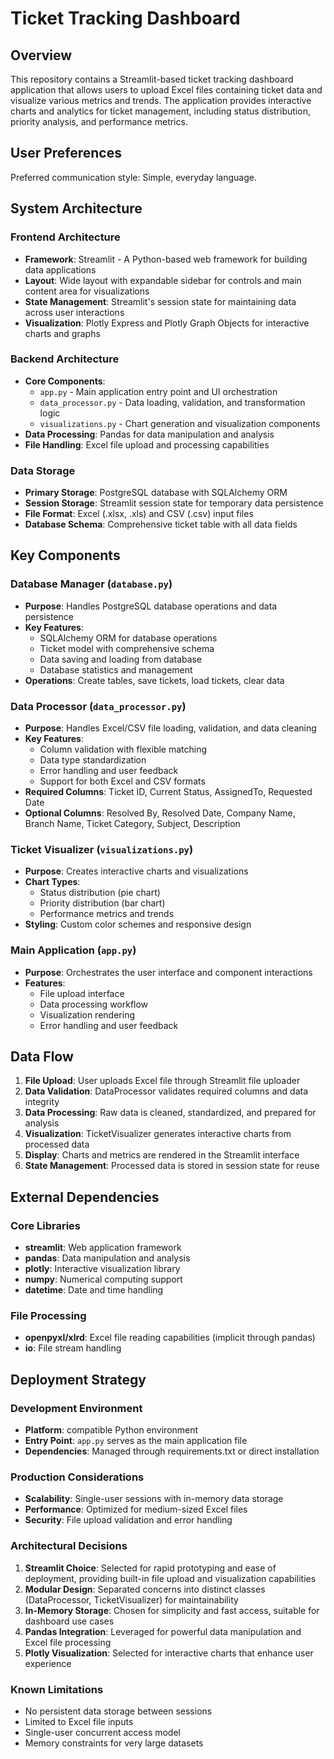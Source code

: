 # Ticket Tracking Dashboard

## Overview

This repository contains a Streamlit-based ticket tracking dashboard application that allows users to upload Excel files containing ticket data and visualize various metrics and trends. The application provides interactive charts and analytics for ticket management, including status distribution, priority analysis, and performance metrics.

## User Preferences

Preferred communication style: Simple, everyday language.

## System Architecture

### Frontend Architecture
- **Framework**: Streamlit - A Python-based web framework for building data applications
- **Layout**: Wide layout with expandable sidebar for controls and main content area for visualizations
- **State Management**: Streamlit's session state for maintaining data across user interactions
- **Visualization**: Plotly Express and Plotly Graph Objects for interactive charts and graphs

### Backend Architecture
- **Core Components**: 
  - `app.py` - Main application entry point and UI orchestration
  - `data_processor.py` - Data loading, validation, and transformation logic
  - `visualizations.py` - Chart generation and visualization components
- **Data Processing**: Pandas for data manipulation and analysis
- **File Handling**: Excel file upload and processing capabilities

### Data Storage
- **Primary Storage**: PostgreSQL database with SQLAlchemy ORM
- **Session Storage**: Streamlit session state for temporary data persistence
- **File Format**: Excel (.xlsx, .xls) and CSV (.csv) input files
- **Database Schema**: Comprehensive ticket table with all data fields

## Key Components

### Database Manager (`database.py`)
- **Purpose**: Handles PostgreSQL database operations and data persistence
- **Key Features**:
  - SQLAlchemy ORM for database operations
  - Ticket model with comprehensive schema
  - Data saving and loading from database
  - Database statistics and management
- **Operations**: Create tables, save tickets, load tickets, clear data

### Data Processor (`data_processor.py`)
- **Purpose**: Handles Excel/CSV file loading, validation, and data cleaning
- **Key Features**:
  - Column validation with flexible matching
  - Data type standardization
  - Error handling and user feedback
  - Support for both Excel and CSV formats
- **Required Columns**: Ticket ID, Current Status, AssignedTo, Requested Date
- **Optional Columns**: Resolved By, Resolved Date, Company Name, Branch Name, Ticket Category, Subject, Description

### Ticket Visualizer (`visualizations.py`)
- **Purpose**: Creates interactive charts and visualizations
- **Chart Types**:
  - Status distribution (pie chart)
  - Priority distribution (bar chart)
  - Performance metrics and trends
- **Styling**: Custom color schemes and responsive design

### Main Application (`app.py`)
- **Purpose**: Orchestrates the user interface and component interactions
- **Features**:
  - File upload interface
  - Data processing workflow
  - Visualization rendering
  - Error handling and user feedback

## Data Flow

1. **File Upload**: User uploads Excel file through Streamlit file uploader
2. **Data Validation**: DataProcessor validates required columns and data integrity
3. **Data Processing**: Raw data is cleaned, standardized, and prepared for analysis
4. **Visualization**: TicketVisualizer generates interactive charts from processed data
5. **Display**: Charts and metrics are rendered in the Streamlit interface
6. **State Management**: Processed data is stored in session state for reuse

## External Dependencies

### Core Libraries
- **streamlit**: Web application framework
- **pandas**: Data manipulation and analysis
- **plotly**: Interactive visualization library
- **numpy**: Numerical computing support
- **datetime**: Date and time handling

### File Processing
- **openpyxl/xlrd**: Excel file reading capabilities (implicit through pandas)
- **io**: File stream handling

## Deployment Strategy

### Development Environment
- **Platform**: compatible Python environment
- **Entry Point**: `app.py` serves as the main application file
- **Dependencies**: Managed through requirements.txt or direct installation

### Production Considerations
- **Scalability**: Single-user sessions with in-memory data storage
- **Performance**: Optimized for medium-sized Excel files
- **Security**: File upload validation and error handling

### Architectural Decisions

1. **Streamlit Choice**: Selected for rapid prototyping and ease of deployment, providing built-in file upload and visualization capabilities
2. **Modular Design**: Separated concerns into distinct classes (DataProcessor, TicketVisualizer) for maintainability
3. **In-Memory Storage**: Chosen for simplicity and fast access, suitable for dashboard use cases
4. **Pandas Integration**: Leveraged for powerful data manipulation and Excel file processing
5. **Plotly Visualization**: Selected for interactive charts that enhance user experience

### Known Limitations
- No persistent data storage between sessions
- Limited to Excel file inputs
- Single-user concurrent access model
- Memory constraints for very large datasets